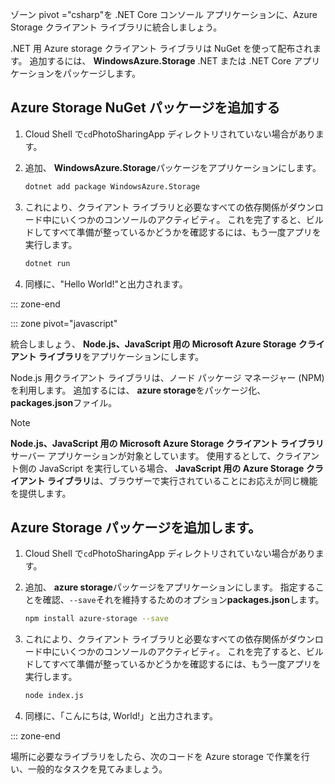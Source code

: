 ゾーン pivot ="csharp"を .NET Core コンソール アプリケーションに、Azure Storage クライアント ライブラリに統合しましょう。

.NET 用 Azure storage クライアント ライブラリは NuGet を使って配布されます。 追加するには、 **WindowsAzure.Storage** .NET または .NET Core アプリケーションをパッケージします。

## <a name="add-the-azure-storage-nuget-package"></a>Azure Storage NuGet パッケージを追加する

1. Cloud Shell で`cd`PhotoSharingApp ディレクトリされていない場合があります。

1. 追加、 **WindowsAzure.Storage**パッケージをアプリケーションにします。

    ```bash
    dotnet add package WindowsAzure.Storage
    ```

1. これにより、クライアント ライブラリと必要なすべての依存関係がダウンロード中にいくつかのコンソールのアクティビティ。 これを完了すると、ビルドしてすべて準備が整っているかどうかを確認するには、もう一度アプリを実行します。

    ```bash
    dotnet run
    ```

1. 同様に、"Hello World!"と出力されます。

::: zone-end

::: zone pivot="javascript"

統合しましょう、 **Node.js、JavaScript 用の Microsoft Azure Storage クライアント ライブラリ**をアプリケーションにします。

Node.js 用クライアント ライブラリは、ノード パッケージ マネージャー (NPM) を利用します。 追加するには、 **azure storage**をパッケージ化、 **packages.json**ファイル。

> [!NOTE]
> **Node.js、JavaScript 用の Microsoft Azure Storage クライアント ライブラリ**サーバー アプリケーションが対象としています。 使用するとして、クライアント側の JavaScript を実行している場合、 **JavaScript 用の Azure Storage クライアント ライブラリ**は、ブラウザーで実行されていることにお応えが同じ機能を提供します。

## <a name="add-the-azure-storage-package"></a>Azure Storage パッケージを追加します。

1. Cloud Shell で`cd`PhotoSharingApp ディレクトリされていない場合があります。

1. 追加、 **azure storage**パッケージをアプリケーションにします。 指定することを確認、`--save`それを維持するためのオプション**packages.json**します。

    ```bash
    npm install azure-storage --save
    ```

1. これにより、クライアント ライブラリと必要なすべての依存関係がダウンロード中にいくつかのコンソールのアクティビティ。 これを完了すると、ビルドしてすべて準備が整っているかどうかを確認するには、もう一度アプリを実行します。

    ```bash
    node index.js
    ```

1. 同様に、「こんにちは, World!」と出力されます。

::: zone-end

場所に必要なライブラリをしたら、次のコードを Azure storage で作業を行い、一般的なタスクを見てみましょう。
